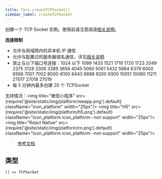 ```yaml
---
title: Taro.createTCPSocket()
sidebar_label: createTCPSocket
---
```


创建一个 TCP Socket 实例。使用前请注意阅读[相关说明](https://developers.weixin.qq.com/miniprogram/dev/framework/ability/network.html)。

**连接限制**

- 允许与局域网内的非本机 IP 通信
- 允许与配置过的服务器域名通信，详见[相关说明](https://developers.weixin.qq.com/miniprogram/dev/framework/ability/network.html)
- 禁止与以下端口号连接：1024 以下 1099 1433 1521 1719 1720 1723 2049 2375 3128 3306 3389 3659 4045 5060 5061 5432 5984 6379 6000 6566 7001 7002 8000-8100 8443 8888 9200 9300 10051 10080 11211 27017 27018 27019
- 每 5 分钟内最多创建 20 个 TCPSocket

支持情况：<img title="微信小程序" src={require('@site/static/img/platform/weapp.png').default} className="icon_platform" width="25px"/> <img title="H5" src={require('@site/static/img/platform/h5.png').default} className="icon_platform icon_platform--not-support" width="25px"/> <img title="React Native" src={require('@site/static/img/platform/rn.png').default} className="icon_platform icon_platform--not-support" width="25px"/>

> [参考文档](https://developers.weixin.qq.com/miniprogram/dev/api/network/tcp/wx.createTCPSocket.html)

## 类型

```tsx
() => TCPSocket
```
